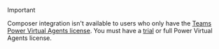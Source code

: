 > [!IMPORTANT]
> Composer integration isn't available to users who only have the [Teams Power Virtual Agents license](../requirements-licensing-subscriptions.md). You must have a [trial](../sign-up-individual.md) or full Power Virtual Agents license.